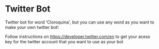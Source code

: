 # Twitter Bot
Twitter bot for word 'Cloroquina', but you can use any word as you want to make your own twitter bot!

Follow instructions on https://developer.twitter.com/en to get your acess key for the twitter account that you want to use as your bot


